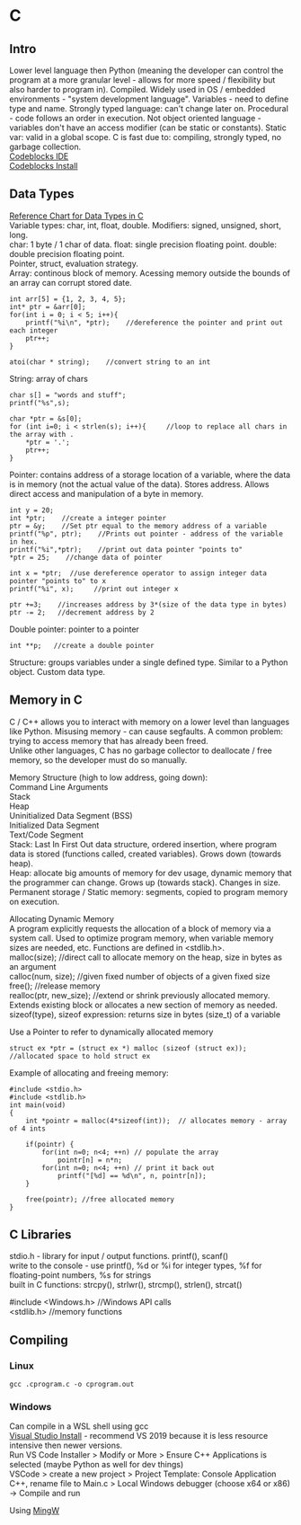 # C    
## Intro   
Lower level language then Python (meaning the developer can control the program at a more granular level - allows for more speed / flexibility but also harder to program in). Compiled. Widely used in OS / embedded environments - "system development language". Variables - need to define type and name. Strongly typed language: can't change later on. Procedural - code follows an order in execution. Not object oriented language - variables don't have an access modifier (can be static or constants). Static var: valid in a global scope. 
C is fast due to: compiling, strongly typed, no garbage collection.           
[Codeblocks IDE](https://www.codeblocks.org/)    
[Codeblocks Install](https://www.digitalocean.com/community/tutorials/c-compiler-windows-gcc)   

## Data Types       
[Reference Chart for Data Types in C](https://www.geeksforgeeks.org/data-types-in-c/#)     
Variable types: char, int, float, double. Modifiers: signed, unsigned, short, long.   
char: 1 byte / 1 char of data. float: single precision floating point. double: double precision floating point.          
Pointer, struct, evaluation strategy.   
Array: continous block of memory. Acessing memory outside the bounds of an array can corrupt stored date.         

    int arr[5] = {1, 2, 3, 4, 5};
    int* ptr = &arr[0];    
    for(int i = 0; i < 5; i++){
        printf("%i\n", *ptr);    //dereference the pointer and print out each integer  
        ptr++;
    }

    atoi(char * string);    //convert string to an int    
String: array of chars      

    char s[] = "words and stuff";
    printf("%s",s);

    char *ptr = &s[0];
    for (int i=0; i < strlen(s); i++){     //loop to replace all chars in the array with .
        *ptr = '.';
        ptr++;
    } 
Pointer: contains address of a storage location of a variable, where the data is in memory (not the actual value of the data). Stores address. Allows direct access and manipulation of a byte in memory.        

    int y = 20;
    int *ptr;    //create a integer pointer   
    ptr = &y;    //Set ptr equal to the memory address of a variable    
    printf("%p", ptr);    //Prints out pointer - address of the variable in hex.    
    printf("%i",*ptr);    //print out data pointer "points to" 
    *ptr = 25;    //change data of pointer 

    int x = *ptr;  //use dereference operator to assign integer data pointer "points to" to x 
    printf("%i", x);     //print out integer x

    ptr +=3;    //increases address by 3*(size of the data type in bytes)
    ptr -= 2;   //decrement address by 2 

Double pointer: pointer to a pointer   

    int **p;   //create a double pointer  
Structure: groups variables under a single defined type. Similar to a Python object. Custom data type.        

## Memory in C     
C / C++ allows you to interact with memory on a lower level than languages like Python. Misusing memory - can cause segfaults. A common problem: trying to access memory that has already been freed.    
Unlike other languages, C has no garbage collector to deallocate / free memory, so the developer must do so manually.        

Memory Structure (high to low address, going down):     
    Command Line Arguments    
    Stack    
    Heap       
    Uninitialized Data Segment (BSS)       
    Initialized Data Segment      
    Text/Code Segment        
Stack: Last In First Out data structure, ordered insertion, where program data is stored (functions called, created variables). Grows down (towards heap).                          
Heap: allocate big amounts of memory for dev usage, dynamic memory that the programmer can change. Grows up (towards stack). Changes in size.           
Permanent storage / Static memory: segments, copied to program memory on execution.    

Allocating Dynamic Memory    
A program explicitly requests the allocation of a block of memory via a system call. Used to optimize program memory, when variable memory sizes are needed, etc. Functions are defined in <stdlib.h>.       
malloc(size); //direct call to allocate memory on the heap, size in bytes as an argument     
calloc(num, size); //given fixed number of objects of a given fixed size    
free(); //release memory   
realloc(ptr, new_size); //extend or shrink previously allocated memory. Extends existing block or allocates a new section of memory as needed.       
sizeof(type), sizeof expression: returns size in bytes (size_t) of a variable

Use a Pointer to refer to dynamically allocated memory   

    struct ex *ptr = (struct ex *) malloc (sizeof (struct ex));   //allocated space to hold struct ex    
Example of allocating and freeing memory:   

    #include <stdio.h>   
    #include <stdlib.h> 
    int main(void) 
    {
        int *pointr = malloc(4*sizeof(int));  // allocates memory - array of 4 ints   
    
        if(pointr) {
            for(int n=0; n<4; ++n) // populate the array
                pointr[n] = n*n;
            for(int n=0; n<4; ++n) // print it back out
                printf("[%d] == %d\n", n, pointr[n]);
        }
    
        free(pointr); //free allocated memory   
    }

## C Libraries    
stdio.h - library for input / output functions. printf(), scanf()     
write to the console - use printf(), %d or %i for integer types, %f for floating-point numbers, %s for strings   
built in C functions: strcpy(), strlwr(), strcmp(), strlen(), strcat()    

#include <Windows.h>      //Windows API calls     
<stdlib.h>       //memory functions   

## Compiling   
### Linux   

    gcc .cprogram.c -o cprogram.out     
### Windows   
 
Can compile in a WSL shell using gcc    
[Visual Studio Install](https://visualstudio.microsoft.com/vs/older-downloads/) - recommend VS 2019 because it is less resource intensive then newer versions.     
Run VS Code Installer > Modify or More > Ensure C++ Applications is selected (maybe Python as well for dev things)      
VSCode > create a new project > Project Template: Console Application C++, rename file to Main.c > Local Windows debugger (choose x64 or x86) -> Compile and run    
         
Using [MingW](https://www.mingw-w64.org/)    
